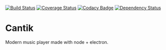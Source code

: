 [![Build Status](https://travis-ci.org/cyprieng/Cantik.svg?branch=master)](https://travis-ci.org/cyprieng/Cantik)
[![Coverage Status](https://coveralls.io/repos/github/cyprieng/Cantik/badge.svg?branch=master)](https://coveralls.io/github/cyprieng/Cantik?branch=master)
[![Codacy Badge](https://api.codacy.com/project/badge/Grade/fea3f7ff24e44f629b50d2506af5619b)](https://www.codacy.com/app/cyprien-guillemot/Cantik?utm_source=github.com&amp;utm_medium=referral&amp;utm_content=cyprieng/Cantik&amp;utm_campaign=Badge_Grade)
[![Dependency Status](https://david-dm.org/cyprieng/Cantik.svg)](https://david-dm.org/cyprieng/Cantik)

# Cantik

Modern music player made with node + electron.
